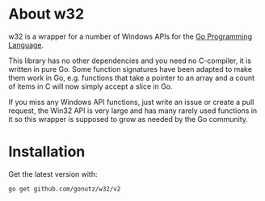 About w32
==========

w32 is a wrapper for a number of Windows APIs for the [Go Programming Language](https://golang.org/).

This library has no other dependencies and you need no C-compiler, it is written in pure Go. Some function signatures have been adapted to make them work in Go, e.g. functions that take a pointer to an array and a count of items in C will now simply accept a slice in Go.

If you miss any Windows API functions, just write an issue or create a pull request, the Win32 API is very large and has many rarely used functions in it so this wrapper is supposed to grow as needed by the Go community.

Installation
============

Get the latest version with:

	go get github.com/gonutz/w32/v2
